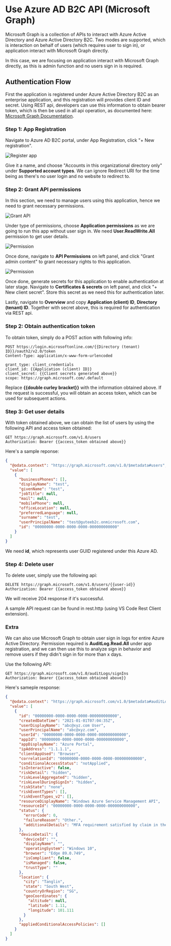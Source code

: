 # Use Azure AD B2C API (Microsoft Graph)

Microsoft Graph is a collection of APIs to interact with Azure Active Directory and Azure Active Directory B2C. Two modes are supported, which is interaction on behalf of users (which requires user to sign in), or application interact with Microsoft Graph directly.

In this case, we are focusing on application interact with Microsoft Graph directly, as this is admin function and no users sign in is required.

## Authentication Flow
First the application is registered under Azure Active Directory B2C as an enterprise application, and this registration will provides client ID and secret. Using REST api, developers can use this information to obtain bearer token, which is then be used in all api operation, as documented here: [Microsoft Graph Documentation](https://docs.microsoft.com/en-us/graph/overview?view=graph-rest-beta).

### Step 1: App Registration
Navigate to Azure AD B2C portal, under App Registration, click "+ New registration".

![Register app](assets/registration.jpg)

Give it a name, and choose "Accounts in this organizational directory only" under **Supported account types**. We can ignore Redirect URI for the time being as there's no user login and no website to redirect to.

### Step 2: Grant API permissions
In this section, we need to manage users using this application, hence we need to grant necessary permissions.

![Grant API](assets/grantapi.jpg)

Under type of permissions, choose **Application permissions** as we are going to run this app without user sign in. We need __User.ReadWrite.All__ permission to get user details.

![Permission](assets/userpermission.jpg)

Once done, navigate to **API Permissions** on left panel, and click "Grant admin content" to grant necessary rights to this application.

![Permission](assets/grantadmin.jpg)

Once done, generate secrets for this application to enable authentication at later stage. Navigate to **Certificates & secrets** on left panel, and click "+ New client secret". Store this secret as we need this for authentication later.

Lastly, navigate to **Overview** and copy **Application (client) ID**, **Directory (tenant) ID**. Together with secret above, this is required for authentication via REST api.

### Step 2: Obtain authentication token
To obtain token, simply do a POST action with following info:

```
POST https://login.microsoftonline.com/{{Directory (tenant) ID}}/oauth2/v2.0/token
Content-Type: application/x-www-form-urlencoded

grant_type: client_credentials
client_id: {{Application (client) ID}}
client_secret: {{Client secrets generated above}}
scope: https://graph.microsoft.com/.default
```

Replace __{{double curley bracket}}__ with the information obtained above. If the request is successful, you will obtain an access token, which can be used for subsequent actions.

### Step 3: Get user details
With token obtained above, we can obtain the list of users by using the following API and access token obtained:

```
GET https://graph.microsoft.com/v1.0/users
Authorization: Bearer {{access_token obtained above}}
```

Here's a sample reponse:
```json
{
  "@odata.context": "https://graph.microsoft.com/v1.0/$metadata#users",
  "value": [
    {
      "businessPhones": [],
      "displayName": "test",
      "givenName": "test",
      "jobTitle": null,
      "mail": null,
      "mobilePhone": null,
      "officeLocation": null,
      "preferredLanguage": null,
      "surname": "test",
      "userPrincipalName": "test@guteeb2c.onmicrosoft.com",
      "id": "00000000-0000-0000-0000-000000000000"
    }
  ]
}
```
We need **id**, which represents user GUID registered under this Azure AD. 

### Step 4: Delete user
To delete user, simply use the following api:

```
DELETE https://graph.microsoft.com/v1.0/users/{{user-id}}
Authorization: Bearer {{access_token obtained above}}
```

We will receive 204 response if it's successful.

A sample API request can be found in rest.http (using VS Code Rest Client extension).

### Extra
We can also use Microsoft Graph to obtain user sign in logs for entire Azure Active Directory. Permission required is **AuditLog.Read.All** under app registration, and we can then use this to analyze sign in behavior and remove users if they didn't sign in for more than x days.

Use the following API:
```
GET https://graph.microsoft.com/v1.0/auditLogs/signIns
Authorization: Bearer {{access_token obtained above}}
```

Here's sameple response:

```json
{
  "@odata.context": "https://graph.microsoft.com/v1.0/$metadata#auditLogs/signIns",
  "value": [
    {
      "id": "00000000-0000-0000-0000-000000000000",
      "createdDateTime": "2021-01-01T07:04:35Z",
      "userDisplayName": "abc@xyz.com User",
      "userPrincipalName": "abc@xyz.com",
      "userId": "00000000-0000-0000-0000-000000000000",
      "appId": "00000000-0000-0000-0000-000000000000",
      "appDisplayName": "Azure Portal",
      "ipAddress": "1.1.1.1",
      "clientAppUsed": "Browser",
      "correlationId": "00000000-0000-0000-0000-000000000000",
      "conditionalAccessStatus": "notApplied",
      "isInteractive": false,
      "riskDetail": "hidden",
      "riskLevelAggregated": "hidden",
      "riskLevelDuringSignIn": "hidden",
      "riskState": "none",
      "riskEventTypes": [],
      "riskEventTypes_v2": [],
      "resourceDisplayName": "Windows Azure Service Management API",
      "resourceId": "00000000-0000-0000-0000-000000000000",
      "status": {
        "errorCode": 0,
        "failureReason": "Other.",
        "additionalDetails": "MFA requirement satisfied by claim in the token"
      },
      "deviceDetail": {
        "deviceId": "",
        "displayName": "",
        "operatingSystem": "Windows 10",
        "browser": "Edge 89.0.749",
        "isCompliant": false,
        "isManaged": false,
        "trustType": ""
      },
      "location": {
        "city": "Tanglin",
        "state": "South West",
        "countryOrRegion": "SG",
        "geoCoordinates": {
          "altitude": null,
          "latitude": 1.11,
          "longitude": 101.111
        }
      },
      "appliedConditionalAccessPolicies": []
    }
  ]
}
```